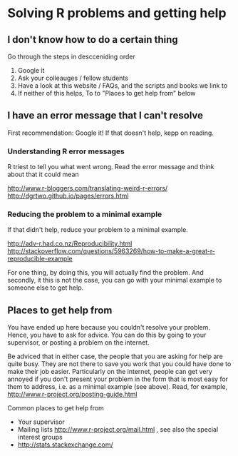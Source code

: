 Solving R problems and getting help
===

## I don't know how to do a certain thing

Go through the steps in descceniding order

1. Google it
2. Ask your colleauges / fellow students
3. Have a look at this website / FAQs, and the scripts and books we link to
4. If neither of this helps, To to "Places to get help from" below


## I have an error message that I can't resolve

First recommendation: Google it! If that doesn't help, kepp on reading.

### Understanding R error messages 

R triest to tell you what went wrong. Read the error message and think about that it could mean

http://www.r-bloggers.com/translating-weird-r-errors/
http://dgrtwo.github.io/pages/errors.html

### Reducing the problem to a minimal example

If that didn't help, reduce your problem to a minimal example. 

http://adv-r.had.co.nz/Reproducibility.html
http://stackoverflow.com/questions/5963269/how-to-make-a-great-r-reproducible-example

For one thing, by doing this, you will actually find the problem. And secondly, it this is not the case, you can go with your minimal example to someone else to get help. 

## Places to get help from

You have ended up here because you couldn't resolve your problem. Hence, you have to ask for advice. You can do this by going to your supervisor, or posting a problem on the internet.

Be adviced that in either case, the people that you are asking for help are quite busy. They are not there to save you work that you could have done to make their job easier. Particularly on the internet, people can get very annoyed if you don't present your problem in the form that is most easy for them to address, i.e. as a minimal example (see above). Read, for example, http://www.r-project.org/posting-guide.html

Common places to get help from 

* Your supervisor
* Mailing lists http://www.r-project.org/mail.html , see also the special interest groups
* http://stats.stackexchange.com/











